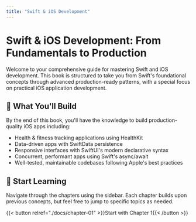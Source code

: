 ```yaml
---
title: "Swift & iOS Development"
---
```


# Swift & iOS Development: From Fundamentals to Production

Welcome to your comprehensive guide for mastering Swift and iOS development. This book is structured to take you from Swift's foundational concepts through advanced production-ready patterns, with a special focus on practical iOS application development.

## 🎯 What You'll Build

By the end of this book, you'll have the knowledge to build production-quality iOS apps including:
- Health & fitness tracking applications using HealthKit
- Data-driven apps with SwiftData persistence
- Responsive interfaces with SwiftUI's modern declarative syntax
- Concurrent, performant apps using Swift's async/await
- Well-tested, maintainable codebases following Apple's best practices

## 🚀 Start Learning

Navigate through the chapters using the sidebar. Each chapter builds upon previous concepts, but feel free to jump to specific topics as needed.

{{< button relref="./docs/chapter-01" >}}Start with Chapter 1{{< /button >}}
